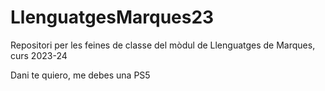 # LlenguatgesMarques23
Repositori per les feines de classe del mòdul de Llenguatges de Marques, curs 2023-24

Dani te quiero, me debes una PS5
